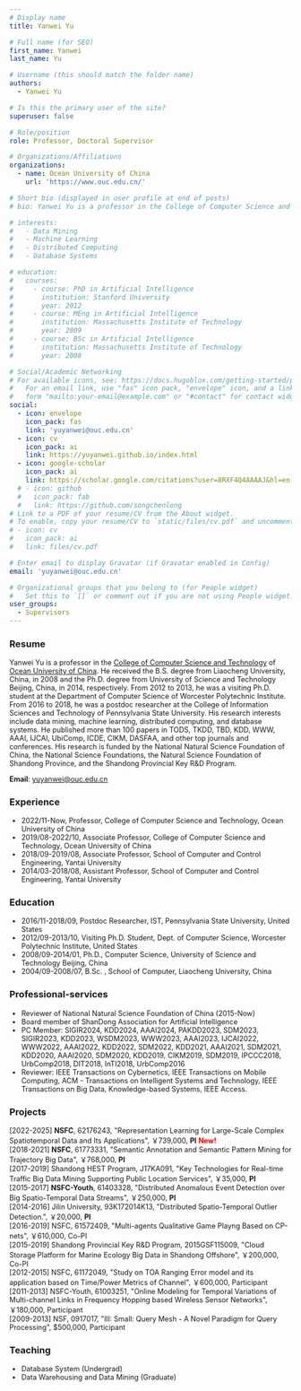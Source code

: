 ```yaml
---
# Display name
title: Yanwei Yu

# Full name (for SEO)
first_name: Yanwei
last_name: Yu

# Username (this should match the folder name)
authors:
  - Yanwei Yu

# Is this the primary user of the site?
superuser: false

# Role/position
role: Professor, Doctoral Supervisor

# Organizations/Affiliations
organizations:
  - name: Ocean University of China
    url: 'https://www.ouc.edu.cn/'

# Short bio (displayed in user profile at end of posts)
# bio: Yanwei Yu is a professor in the College of Computer Science and Technology of Ocean University of China. He received the B.S. degree from Liaocheng University, China, in 2008 and the Ph.D. degree from University of Science and Technology Beijing, China, in 2014, respectively. From 2012 to 2013, he was a visiting Ph.D. student at the Department of Computer Science of Worcester Polytechnic Institute. From 2016 to 2018, he was a postdoc researcher at the College of Information Sciences and Technology of Pennsylvania State University. His research interests include data mining, machine learning, distributed computing, and database systems. He published more than 60 papers in TODS, TKDD, TBD, KDD, WWW, AAAI, IJCAI, UbiComp, ICDE, CIKM, DASFAA, and other top journals and conferences. His research is funded by the National Natural Science Foundation of China, the National Science Foundations, the Natural Science Foundation of Shandong Province, and the Shandong Provincial Key R&D Program.

# interests:
#   - Data Mining
#   - Machine Learning
#   - Distributed Computing
#   - Database Systems

# education:
#   courses:
#     - course: PhD in Artificial Intelligence
#       institution: Stanford University
#       year: 2012
#     - course: MEng in Artificial Intelligence
#       institution: Massachusetts Institute of Technology
#       year: 2009
#     - course: BSc in Artificial Intelligence
#       institution: Massachusetts Institute of Technology
#       year: 2008

# Social/Academic Networking
# For available icons, see: https://docs.hugoblox.com/getting-started/page-builder/#icons
#   For an email link, use "fas" icon pack, "envelope" icon, and a link in the
#   form "mailto:your-email@example.com" or "#contact" for contact widget.
social:
  - icon: envelope
    icon_pack: fas
    link: 'yuyanwei@ouc.edu.cn'
  - icon: cv
    icon_pack: ai
    link: https://yuyanwei.github.io/index.html
  - icon: google-scholar
    icon_pack: ai
    link: https://scholar.google.com/citations?user=8RXF4Q4AAAAJ&hl=en
  # - icon: github
  #   icon_pack: fab
  #   link: https://github.com/songchenlong
# Link to a PDF of your resume/CV from the About widget.
# To enable, copy your resume/CV to `static/files/cv.pdf` and uncomment the lines below.
# - icon: cv
#   icon_pack: ai
#   link: files/cv.pdf

# Enter email to display Gravatar (if Gravatar enabled in Config)
email: 'yuyanwei@ouc.edu.cn'

# Organizational groups that you belong to (for People widget)
#   Set this to `[]` or comment out if you are not using People widget.
user_groups:
  - Supervisors
---
```

### Resume
<div style="font-size: 0.9em;"> <!-- 全局调小至原字体的90% -->

Yanwei Yu is a professor in the [College of Computer Science and Technology](https://it.ouc.edu.cn/) of [Ocean University of China](https://www.ouc.edu.cn/). He received the B.S. degree from Liaocheng University, China, in 2008 and the Ph.D. degree from University of Science and Technology Beijing, China, in 2014, respectively. From 2012 to 2013, he was a visiting Ph.D. student at the Department of Computer Science of Worcester Polytechnic Institute. From 2016 to 2018, he was a postdoc researcher at the College of Information Sciences and Technology of Pennsylvania State University. His research interests include data mining, machine learning, distributed computing, and database systems. He published more than 100 papers in TODS, TKDD, TBD, KDD, WWW, AAAI, IJCAI, UbiComp, ICDE, CIKM, DASFAA, and other top journals and conferences. His research is funded by the National Natural Science Foundation of China, the National Science Foundations, the Natural Science Foundation of Shandong Province, and the Shandong Provincial Key R&D Program.

**Email**: yuyanwei@ouc.edu.cn
</div>

### Experience
<div style="font-size: 0.9em;"> <!-- 调小至原字体的90% -->

- 2022/11-Now, Professor, College of Computer Science and Technology, Ocean University of China
- 2019/08-2022/10, Associate Professor, College of Computer Science and Technology, Ocean University of China
- 2018/09-2019/08, Associate Professor, School of Computer and Control Engineering, Yantai University
- 2014/03-2018/08, Assistant Professor, School of Computer and Control Engineering, Yantai University

</div>

### Education
<div style="font-size: 0.9em;"> <!-- 调小至原字体的90% -->

- 2016/11-2018/09, Postdoc Researcher, IST, Pennsylvania State University, United States
- 2012/09-2013/10, Visiting Ph.D. Student, Dept. of Computer Science, Worcester Polytechnic Institute, United States
- 2008/09-2014/01, Ph.D., Computer Science, University of Science and Technology Beijing, China
- 2004/09-2008/07, B.Sc. , School of Computer, Liaocheng University, China

</div>

### Professional-services
<div style="font-size: 0.9em;"> <!-- 调小至原字体的90% -->

- Reviewer of National Natural Science Foundation of China (2015-Now)
- Board member of ShanDong Association for Artificial Intelligence
- PC Member: SIGIR2024, KDD2024, AAAI2024, PAKDD2023, SDM2023, SIGIR2023, KDD2023, WSDM2023, WWW2023, AAAI2023, IJCAI2022, WWW2022, AAAI2022, KDD2022, SDM2022, KDD2021, AAAI2021, SDM2021, KDD2020, AAAI2020, SDM2020, KDD2019, CIKM2019, SDM2019, IPCCC2018, UrbComp2018, DIT2018, InTI2018, UrbComp2016
- Reviewer: IEEE Transactions on Cybernetics, IEEE Transactions on Mobile Computing, ACM - Transactions on Intelligent Systems and Technology, IEEE Transactions on Big Data, Knowledge-based Systems, IEEE Access.

</div>


### Projects
<div style="font-size: 0.9em;"> <!-- 调小至原字体的90% -->

[2022-2025] **NSFC**, 62176243, \"Representation Learning for Large-Scale Complex Spatiotemporal Data and Its Applications\", ￥739,000, **PI** <span style="color:red;">**New!**</span>     
[2018-2021] **NSFC**, 61773331, \"Semantic Annotation and Semantic Pattern Mining for Trajectory Big Data\", ￥768,000, **PI**        
[2017-2019] Shandong HEST Program, J17KA091, \"Key Technologies for Real-time Traffic Big Data Mining Supporting Public Location Services\", ￥35,000, **PI**       
[2015-2017] **NSFC-Youth**, 61403328, \"Distributed Anomalous Event Detection over Big Spatio-Temporal Data Streams\", ￥250,000, **PI**      
[2014-2016] Jilin University, 93K172014K13, \"Distributed Spatio-Temporal Outlier Detection.\", ￥20,000, **PI**    
[2016-2019] NSFC, 61572409, \"Multi-agents Qualitative Game Playng Based on CP-nets\", ￥610,000, Co-PI     
[2015-2019] Shandong Provincial Key R&D Program, 2015GSF115009, \"Cloud Storage Platform for Marine Ecology Big Data in Shandong Offshore\", ￥200,000, Co-PI      
[2012-2015] NSFC, 61172049, \"Study on TOA Ranging Error model and its application based on Time/Power Metrics of Channel\", ￥600,000, Participant        
[2011-2013] NSFC-Youth, 61003251, \"Online Modeling for Temporal Variations of Multi-channel Links in Frequency Hopping based Wireless Sensor Networks\", ￥180,000, Participant      
[2009-2013] NSF, 0917017, \"III: Small: Query Mesh - A Novel Paradigm for Query Processing\", $500,000, Participant

</div>

### Teaching
<div style="font-size: 0.9em;"> <!-- 调小至原字体的90% -->

- Database System (Undergrad)
- Data Warehousing and Data Mining (Graduate)

</div>